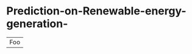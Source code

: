 # Prediction-on-Renewable-energy-generation-
<table>
    <tr>
        <td>Foo</td>
    </tr>
</table>
